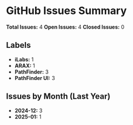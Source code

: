 # GitHub Issues Summary

**Total Issues:** 4
**Open Issues:** 4
**Closed Issues:** 0

## Labels
- **iLabs:** 1
- **ARAX:** 1
- **PathFinder:** 3
- **PathFinder UI:** 3

## Issues by Month (Last Year)
- **2024-12:** 3
- **2025-01:** 1
